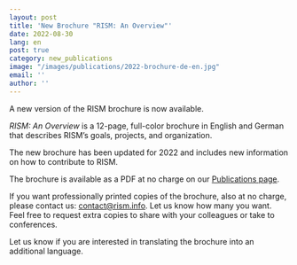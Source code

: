 ```yaml
---
layout: post
title: 'New Brochure "RISM: An Overview"'
date: 2022-08-30
lang: en
post: true
category: new_publications
image: "/images/publications/2022-brochure-de-en.jpg"
email: ''
author: ''
---
```


A new version of the RISM brochure is now available.

_RISM: An Overview_ is a 12-page, full-color brochure in English and German that describes RISM’s goals, projects, and organization. 

The new brochure has been updated for 2022 and includes new information on how to contribute to RISM. 

The brochure is available as a PDF at no charge on our [Publications page](/publications/brochures.html).

If you want professionally printed copies of the brochure, also at no charge, please contact us: [contact@rism.info](mailto:contact@rism.info). Let us know how many you want. Feel free to request extra copies to share with your colleagues or take to conferences.

Let us know if you are interested in translating the brochure into an additional language.
